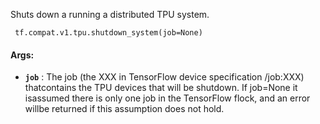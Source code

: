 Shuts down a running a distributed TPU system.

```
 tf.compat.v1.tpu.shutdown_system(job=None) 
```

#### Args:
- **`job`** : The job (the XXX in TensorFlow device specification /job:XXX) thatcontains the TPU devices that will be shutdown. If job=None it isassumed there is only one job in the TensorFlow flock, and an error willbe returned if this assumption does not hold.
